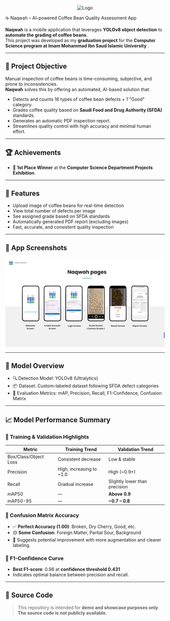 <p align="center">
  <img src="Logo.png" alt="Logo" width="650"/>
</p>
 
 
 ☕ Naqwah – AI-powered Coffee Bean Quality Assessment App

**Naqwah** is a mobile application that leverages **YOLOv8 object detection** to **automate the grading of coffee beans**.  
This project was developed as my **graduation project** for the **Computer Science program at Imam Mohammad Ibn Saud Islamic University** .

---

## 🎯 Project Objective

Manual inspection of coffee beans is time-consuming, subjective, and prone to inconsistencies.  
**Naqwah** solves this by offering an automated, AI-based solution that:

- Detects and counts 16 types of coffee bean defects + 1 "Good" category.
- Grades coffee quality based on **Saudi Food and Drug Authority (SFDA)** standards.
- Generates an automatic PDF inspection report.
- Streamlines quality control with high accuracy and minimal human effort.

---

## 🏆 Achievements

- 🥇 **1st Place Winner** at the **Computer Science Department Projects Exhibition**.

---
## 🧾 Features

- Upload image of coffee beans for real-time detection
- View total number of defects per image
- See assigned grade based on SFDA standards
- Automatically generated PDF report (excluding images)
- Fast, accurate, and consistent quality inspection

---
## 📱 App Screenshots

<p align="center">
  <img src="Naqwah_pages.png" alt="Naqwah pages" width="650"/>
</p>

---


## 🧠 Model Overview

- 🔍 Detection Model: YOLOv8 (Ultralytics)
- 📦 Dataset: Custom-labeled dataset following SFDA defect categories
- 🧪 Evaluation Metrics: mAP, Precision, Recall, F1-Confidence, Confusion Matrix

---

## 📈 Model Performance Summary

### 🔹 Training & Validation Highlights

| Metric              | Training Trend               | Validation Trend                |
|---------------------|------------------------------|----------------------------------|
| Box/Class/Object Loss | Consistent decrease         | Low & stable                     |
| Precision           | High, increasing to ~1.0     | High (~0.9+)                     |
| Recall              | Gradual increase             | Slightly lower than precision   |
| mAP50               | —                            | **Above 0.9**                    |
| mAP50-95            | —                            | **~0.7 – 0.8**                   |

### 🔹 Confusion Matrix Accuracy

- ✅ **Perfect Accuracy (1.00)**: Broken, Dry Cherry, Good, etc.
- 🟡 **Some Confusion**: Foreign Matter, Partial Sour, Background
- 📌 Suggests potential improvement with more augmentation and clearer labeling.

### 🔹 F1-Confidence Curve

- **Best F1-score**: 0.98 at **confidence threshold 0.431**
- Indicates optimal balance between precision and recall.

---


## 🚫 Source Code

> This repository is intended for **demo and showcase purposes only**.  
> **The source code is not publicly available.**


